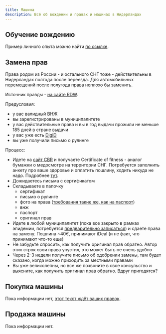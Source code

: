 ```yaml
---
title: Машина
description: Всё об вождении и правах и машинах в Нидерландах
---
```


## Обучение вождению

Пример личного опыта можно найти [по ссылке](https://twitter.com/dvbobrov/status/1161026523828301826).

## Замена прав

Права родом из России - и остального СНГ тоже - действительны в Нидерландах полгода после переезда. Для автомобильных перемещений после полугода права неплохо бы заменить.

Источник правды - [на сайте RDW](https://www.rdw.nl/particulier/voertuigen/auto/het-rijbewijs/buitenlands-rijbewijs-omwisselen).

Предусловия:
- у вас валидный ВНЖ
- вы зарегистрированы в муниципалитете
- у вас действительные права и вы в год выдачи прожили не меньше 185 дней в стране выдачи
- у вас уже есть [DigiD](https://www.digid.nl/)
- вы уже получили письмо о рулинге

Процесс:

- Идете на [сайт CBR](https://www.cbr.nl/web/nl/mijncbr.htm) и получаете Certificate of fitness - аналог бумажки о медосмотре на территории СНГ. Потребуется заполнить анкету про ваше здоровье и оплатить пошлину, ходить никуда не надо. Подробнее [тут](https://www.cbr.nl/nl/rijbewijs-houden/nl/gezondheidsverklaring/gezondheidsverklaring-invullen.htm).
- Дожидаетесь пиcьма с сертификатом
- Складываете в папочку
  - сертификат
  - письмо о рулинге
  - фото на права ([требования такие же, как на паспорт](https://www.rijksoverheid.nl/onderwerpen/paspoort-en-identiteitskaart/eisen-pasfoto-paspoort-id-kaart))
  - внж
  - паспорт
  - оригинал прав
- Идете в любой муниципалитет (пока все закрыто в рамках эпидемии, потребуется [предварительно записаться](https://formulieren.amsterdam.nl/TripleForms/DirectRegelen/formulier/nl-NL/evAmsterdam/afspraakmaken.aspx/fAfspraakKeuze)) и сдаете права на замену. Пошлина ~40€, принимают iDeal (и не факт, что принимают что-то еще)
- Не забудьте спросить, как получить оригинал прав обратно. Автор этих строк свои права упустил, это может быть не очень удобно
- Через 2-3 недели получите письмо об одобрении замены, там будет сказано, когда можно приходить за местными правами
- Вы уже великолепны, но все же позвоните в свое консульство и выясните, как получить оригинал прав обратно. Вдруг пригодятся?

## Покупка машины

Пока информации нет, [этот текст ждёт ваших правок](https://github.com/ru-nl/faq/blob/master/content/car/_index.md).

## Продажа машины

Пока информации нет.
